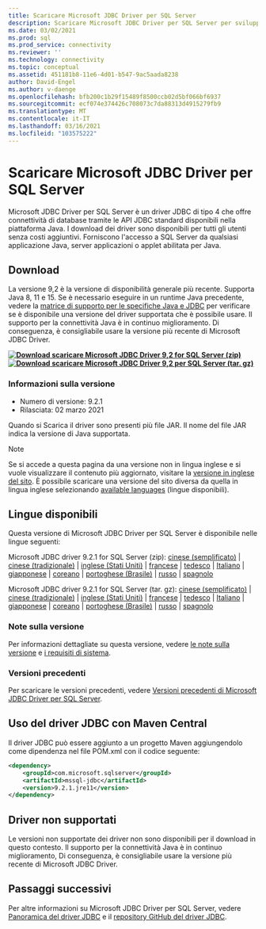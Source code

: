 ```yaml
---
title: Scaricare Microsoft JDBC Driver per SQL Server
description: Scaricare Microsoft JDBC Driver per SQL Server per sviluppare applicazioni Java che si connettono a SQL Server e al database SQL di Azure.
ms.date: 03/02/2021
ms.prod: sql
ms.prod_service: connectivity
ms.reviewer: ''
ms.technology: connectivity
ms.topic: conceptual
ms.assetid: 451181b8-11e6-4d01-b547-9ac5aada8238
author: David-Engel
ms.author: v-daenge
ms.openlocfilehash: bfb200c1b29f15489f8500ccb02d5bf066bf6937
ms.sourcegitcommit: ecf074e374426c708073c7da88313d4915279fb9
ms.translationtype: MT
ms.contentlocale: it-IT
ms.lasthandoff: 03/16/2021
ms.locfileid: "103575222"
---
```

# <a name="download-microsoft-jdbc-driver-for-sql-server"></a>Scaricare Microsoft JDBC Driver per SQL Server

Microsoft JDBC Driver per SQL Server è un driver JDBC di tipo 4 che offre connettività di database tramite le API JDBC standard disponibili nella piattaforma Java. I download dei driver sono disponibili per tutti gli utenti senza costi aggiuntivi. Forniscono l'accesso a SQL Server da qualsiasi applicazione Java, server applicazioni o applet abilitata per Java.

## <a name="download"></a>Download

La versione 9,2 è la versione di disponibilità generale più recente. Supporta Java 8, 11 e 15. Se è necessario eseguire in un runtime Java precedente, vedere la [matrice di supporto per le specifiche Java e JDBC](microsoft-jdbc-driver-for-sql-server-support-matrix.md#java-and-jdbc-specification-support) per verificare se è disponibile una versione del driver supportata che è possibile usare. Il supporto per la connettività Java è in continuo miglioramento. Di conseguenza, è consigliabile usare la versione più recente di Microsoft JDBC Driver.

**[![Download ](../../ssms/media/download-icon.png) scaricare Microsoft JDBC Driver 9,2 for SQL Server (zip)](https://go.microsoft.com/fwlink/?linkid=2155948)**  
**[![Download ](../../ssms/media/download-icon.png) scaricare Microsoft JDBC Driver 9,2 per SQL Server (tar. gz)](https://go.microsoft.com/fwlink/?linkid=2155949)**  

### <a name="version-information"></a>Informazioni sulla versione

- Numero di versione: 9.2.1
- Rilasciata: 02 marzo 2021

Quando si Scarica il driver sono presenti più file JAR. Il nome del file JAR indica la versione di Java supportata.

> [!Note]
> Se si accede a questa pagina da una versione non in lingua inglese e si vuole visualizzare il contenuto più aggiornato, visitare la [versione in inglese del sito](https://aka.ms/downloadmssqljdbcenglish). È possibile scaricare una versione del sito diversa da quella in lingua inglese selezionando [available languages](#available-languages) (lingue disponibili).

## <a name="available-languages"></a>Lingue disponibili

Questa versione di Microsoft JDBC Driver per SQL Server è disponibile nelle lingue seguenti:

Microsoft JDBC driver 9.2.1 for SQL Server (zip): [cinese (semplificato)](https://go.microsoft.com/fwlink/?linkid=2155948&clcid=0x804)  |  [cinese (tradizionale)](https://go.microsoft.com/fwlink/?linkid=2155948&clcid=0x404)  |  [inglese (Stati Uniti)](https://go.microsoft.com/fwlink/?linkid=2155948&clcid=0x409)  |  [francese](https://go.microsoft.com/fwlink/?linkid=2155948&clcid=0x40c)  |  [tedesco](https://go.microsoft.com/fwlink/?linkid=2155948&clcid=0x407)  |  [Italiano](https://go.microsoft.com/fwlink/?linkid=2155948&clcid=0x410)  |  [giapponese](https://go.microsoft.com/fwlink/?linkid=2155948&clcid=0x411)  |  [coreano](https://go.microsoft.com/fwlink/?linkid=2155948&clcid=0x412)  |  [portoghese (Brasile)](https://go.microsoft.com/fwlink/?linkid=2155948&clcid=0x416)  |  [russo](https://go.microsoft.com/fwlink/?linkid=2155948&clcid=0x419)  |  [spagnolo](https://go.microsoft.com/fwlink/?linkid=2155948&clcid=0x40a)

Microsoft JDBC driver 9.2.1 for SQL Server (tar. gz): [cinese (semplificato)](https://go.microsoft.com/fwlink/?linkid=2155949&clcid=0x804)  |  [cinese (tradizionale)](https://go.microsoft.com/fwlink/?linkid=2155949&clcid=0x404)  |  [inglese (Stati Uniti)](https://go.microsoft.com/fwlink/?linkid=2155949&clcid=0x409)  |  [francese](https://go.microsoft.com/fwlink/?linkid=2155949&clcid=0x40c)  |  [tedesco](https://go.microsoft.com/fwlink/?linkid=2155949&clcid=0x407)  |  [Italiano](https://go.microsoft.com/fwlink/?linkid=2155949&clcid=0x410)  |  [giapponese](https://go.microsoft.com/fwlink/?linkid=2155949&clcid=0x411)  |  [coreano](https://go.microsoft.com/fwlink/?linkid=2155949&clcid=0x412)  |  [portoghese (Brasile)](https://go.microsoft.com/fwlink/?linkid=2155949&clcid=0x416)  |  [russo](https://go.microsoft.com/fwlink/?linkid=2155949&clcid=0x419)  |  [spagnolo](https://go.microsoft.com/fwlink/?linkid=2155949&clcid=0x40a)

### <a name="release-notes"></a>Note sulla versione

Per informazioni dettagliate su questa versione, vedere [le note sulla versione](release-notes-for-the-jdbc-driver.md) e [i requisiti di sistema](system-requirements-for-the-jdbc-driver.md).

### <a name="previous-releases"></a>Versioni precedenti

Per scaricare le versioni precedenti, vedere [Versioni precedenti di Microsoft JDBC Driver per SQL Server](release-notes-for-the-jdbc-driver.md#previous-releases).

## <a name="using-the-jdbc-driver-with-maven-central"></a>Uso del driver JDBC con Maven Central

Il driver JDBC può essere aggiunto a un progetto Maven aggiungendolo come dipendenza nel file POM.xml con il codice seguente:

```xml
<dependency>
    <groupId>com.microsoft.sqlserver</groupId>
    <artifactId>mssql-jdbc</artifactId>
    <version>9.2.1.jre11</version>
</dependency>
```  

## <a name="unsupported-drivers"></a>Driver non supportati

Le versioni non supportate dei driver non sono disponibili per il download in questo contesto. Il supporto per la connettività Java è in continuo miglioramento, Di conseguenza, è consigliabile usare la versione più recente di Microsoft JDBC Driver.  
  
## <a name="next-steps"></a>Passaggi successivi

Per altre informazioni su Microsoft JDBC Driver per SQL Server, vedere [Panoramica del driver JDBC](overview-of-the-jdbc-driver.md) e il [repository GitHub del driver JDBC](https://github.com/microsoft/mssql-jdbc/blob/dev/README.md).
